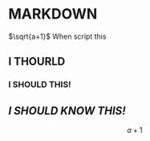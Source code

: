 # MARKDOWN
$\sqrt{a+1}$ When script this

## I THOURLD
### I SHOULD THIS!
*I SHOULD KNOW THIS!*
----------
$$
a + 1
$$
